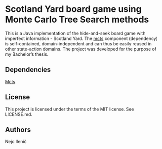 # Scotland Yard board game using Monte Carlo Tree Search methods
This is a Java implementation of the hide-and-seek board game with imperfect information - Scotland Yard. The [mcts](https://github.com/nejc92/mcts) component (dependency) is self-contained, domain-independent and can thus be easily reused in other state-action domains. The project was developed for the purpose of my Bachelor’s thesis.

## Dependencies
[Mcts](https://github.com/nejc92/mcts)

## License
This project is licensed under the terms of the MIT license. See LICENSE.md.

## Authors
Nejc Ilenič